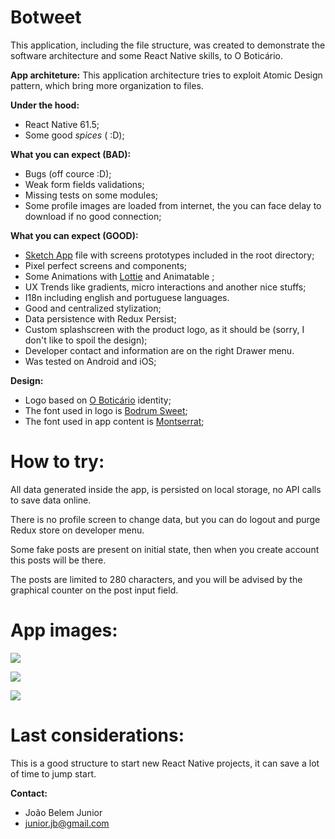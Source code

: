 # Botweet

This application, including the file structure, was created to demonstrate the software architecture and some React Native skills, to O Boticário.

**App architeture:**
This application architecture tries to exploit Atomic Design pattern, which bring more organization to files.

**Under the hood:**
- React Native 61.5;
- Some good *spices* ( :D);

**What you can expect (BAD):**
- Bugs (off cource :D);
- Weak form fields validations;
- Missing tests on some modules;
- Some profile images are loaded from internet, the you can face delay to download if no good connection;


**What you can expect (GOOD):**
- [Sketch App](https://www.sketch.com/ "Sketch") file with screens prototypes included in the root directory;
- Pixel perfect screens and components;
- Some Animations with [Lottie](https://airbnb.io/lottie/#/ "Lottie") and Animatable ;
- UX Trends like gradients, micro interactions and another nice stuffs;
- I18n including english and portuguese languages.
- Good and centralized stylization;
- Data persistence with Redux Persist;
- Custom splashscreen with the product logo, as it should be (sorry, I don't like to spoil the design);
- Developer contact and information are on the right Drawer menu.
- Was tested on Android and iOS;

**Design:**
- Logo based on [O Boticário](https://www.boticario.com.br/ "O Boticário") identity;
- The font used in logo is [Bodrum Sweet](https://www.myfonts.com/fonts/buyukselcom/bodrum-sweet/ "Bodrum Sweet");
- The font used in app content is [Montserrat](https://fonts.google.com/specimen/Montserrat "Montserrat");

# How to try:
All data generated inside the app, is persisted on local storage, no API calls to save data online.

There is no profile screen to change data, but you can do logout and purge Redux store on developer menu.

Some fake posts are present on initial state, then when you create account this posts will be there.

The posts are limited to 280 characters, and you will be advised by the graphical counter on the post input field.

# App images:
![](https://imgur.com/V0wQdme.png)

![](https://i.imgur.com/95ih0XL.png)

![](https://imgur.com/VzLAV4H.png)

# Last considerations:
 This is a good structure to start new React Native projects, it can save a lot of time to jump start.

**Contact:**
- João Belem Junior
- junior.jb@gmail.com
